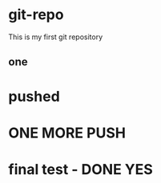 # git-repo
This is my first git repository

## one 

# pushed

# ONE MORE PUSH

# final test - DONE YES